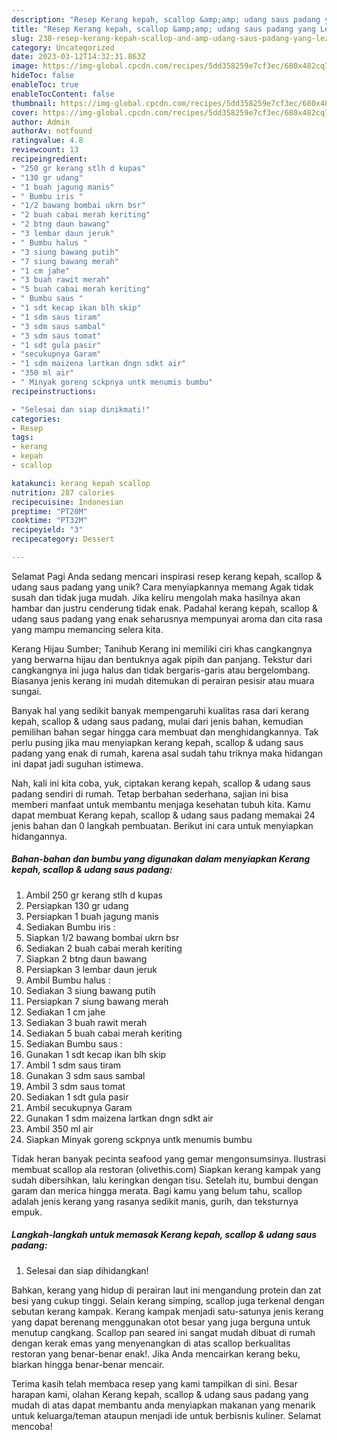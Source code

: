 ```yaml
---
description: "Resep Kerang kepah, scallop &amp;amp; udang saus padang yang Lezat"
title: "Resep Kerang kepah, scallop &amp;amp; udang saus padang yang Lezat"
slug: 238-resep-kerang-kepah-scallop-and-amp-udang-saus-padang-yang-lezat
category: Uncategorized
date: 2023-03-12T14:32:31.863Z
image: https://img-global.cpcdn.com/recipes/5dd358259e7cf3ec/680x482cq70/kerang-kepah-scallop-udang-saus-padang-foto-resep-utama.jpg
hideToc: false
enableToc: true
enableTocContent: false
thumbnail: https://img-global.cpcdn.com/recipes/5dd358259e7cf3ec/680x482cq70/kerang-kepah-scallop-udang-saus-padang-foto-resep-utama.jpg
cover: https://img-global.cpcdn.com/recipes/5dd358259e7cf3ec/680x482cq70/kerang-kepah-scallop-udang-saus-padang-foto-resep-utama.jpg
author: Admin
authorAv: notfound
ratingvalue: 4.8
reviewcount: 13
recipeingredient:
- "250 gr kerang stlh d kupas"
- "130 gr udang"
- "1 buah jagung manis"
- " Bumbu iris "
- "1/2 bawang bombai ukrn bsr"
- "2 buah cabai merah keriting"
- "2 btng daun bawang"
- "3 lembar daun jeruk"
- " Bumbu halus "
- "3 siung bawang putih"
- "7 siung bawang merah"
- "1 cm jahe"
- "3 buah rawit merah"
- "5 buah cabai merah keriting"
- " Bumbu saus "
- "1 sdt kecap ikan blh skip"
- "1 sdm saus tiram"
- "3 sdm saus sambal"
- "3 sdm saus tomat"
- "1 sdt gula pasir"
- "secukupnya Garam"
- "1 sdm maizena lartkan dngn sdkt air"
- "350 ml air"
- " Minyak goreng sckpnya untk menumis bumbu"
recipeinstructions:

- "Selesai dan siap dinikmati!"
categories:
- Resep
tags:
- kerang
- kepah
- scallop

katakunci: kerang kepah scallop 
nutrition: 287 calories
recipecuisine: Indonesian
preptime: "PT20M"
cooktime: "PT32M"
recipeyield: "3"
recipecategory: Dessert

---
```



Selamat Pagi Anda sedang mencari inspirasi resep kerang kepah, scallop &amp; udang saus padang yang unik? Cara menyiapkannya memang Agak tidak susah dan tidak juga mudah. Jika keliru mengolah maka hasilnya akan hambar dan justru cenderung tidak enak. Padahal kerang kepah, scallop &amp; udang saus padang yang enak seharusnya mempunyai aroma dan cita rasa yang mampu memancing selera kita.


Kerang Hijau Sumber; Tanihub Kerang ini memiliki ciri khas cangkangnya yang berwarna hijau dan bentuknya agak pipih dan panjang. Tekstur dari cangkangnya ini juga halus dan tidak bergaris-garis atau bergelombang. Biasanya jenis kerang ini mudah ditemukan di perairan pesisir atau muara sungai.

Banyak hal yang sedikit banyak mempengaruhi kualitas rasa dari kerang kepah, scallop &amp; udang saus padang, mulai dari jenis bahan, kemudian pemilihan bahan segar hingga cara membuat dan menghidangkannya. Tak perlu pusing jika mau menyiapkan kerang kepah, scallop &amp; udang saus padang yang enak di rumah, karena asal sudah tahu triknya maka hidangan ini dapat jadi suguhan istimewa.


Nah, kali ini kita coba, yuk, ciptakan kerang kepah, scallop &amp; udang saus padang sendiri di rumah. Tetap berbahan sederhana, sajian ini bisa memberi manfaat untuk membantu menjaga kesehatan tubuh kita. Kamu dapat membuat Kerang kepah, scallop &amp; udang saus padang memakai 24 jenis bahan dan 0 langkah pembuatan. Berikut ini cara untuk menyiapkan hidangannya.

<!--inarticleads1-->

##### Bahan-bahan dan bumbu yang digunakan dalam menyiapkan Kerang kepah, scallop &amp; udang saus padang:

1. Ambil 250 gr kerang stlh d kupas
1. Persiapkan 130 gr udang
1. Persiapkan 1 buah jagung manis
1. Sediakan  Bumbu iris :
1. Siapkan 1/2 bawang bombai ukrn bsr
1. Sediakan 2 buah cabai merah keriting
1. Siapkan 2 btng daun bawang
1. Persiapkan 3 lembar daun jeruk
1. Ambil  Bumbu halus :
1. Sediakan 3 siung bawang putih
1. Persiapkan 7 siung bawang merah
1. Sediakan 1 cm jahe
1. Sediakan 3 buah rawit merah
1. Sediakan 5 buah cabai merah keriting
1. Sediakan  Bumbu saus :
1. Gunakan 1 sdt kecap ikan blh skip
1. Ambil 1 sdm saus tiram
1. Gunakan 3 sdm saus sambal
1. Ambil 3 sdm saus tomat
1. Sediakan 1 sdt gula pasir
1. Ambil secukupnya Garam
1. Gunakan 1 sdm maizena lartkan dngn sdkt air
1. Ambil 350 ml air
1. Siapkan  Minyak goreng sckpnya untk menumis bumbu


Tidak heran banyak pecinta seafood yang gemar mengonsumsinya. Ilustrasi membuat scallop ala restoran (olivethis.com) Siapkan kerang kampak yang sudah dibersihkan, lalu keringkan dengan tisu. Setelah itu, bumbui dengan garam dan merica hingga merata. Bagi kamu yang belum tahu, scallop adalah jenis kerang yang rasanya sedikit manis, gurih, dan teksturnya empuk. 

<!--inarticleads2-->

##### Langkah-langkah untuk memasak Kerang kepah, scallop &amp; udang saus padang:


1. Selesai dan siap dihidangkan!

Bahkan, kerang yang hidup di perairan laut ini mengandung protein dan zat besi yang cukup tinggi. Selain kerang simping, scallop juga terkenal dengan sebutan kerang kampak. Kerang kampak menjadi satu-satunya jenis kerang yang dapat berenang menggunakan otot besar yang juga berguna untuk menutup cangkang. Scallop pan seared ini sangat mudah dibuat di rumah dengan kerak emas yang menyenangkan di atas scallop berkualitas restoran yang benar-benar enak!. Jika Anda mencairkan kerang beku, biarkan hingga benar-benar mencair. 

Terima kasih telah membaca resep yang kami tampilkan di sini. Besar harapan kami, olahan Kerang kepah, scallop &amp; udang saus padang yang mudah di atas dapat membantu anda menyiapkan makanan yang menarik untuk keluarga/teman ataupun menjadi ide untuk berbisnis kuliner. Selamat mencoba!
